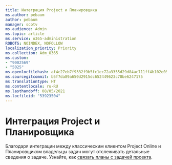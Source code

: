 ```yaml
---
title: Интеграция Project и Планировщика
ms.author: pebaum
author: pebaum
manager: scotv
ms.audience: Admin
ms.topic: article
ms.service: o365-administration
ROBOTS: NOINDEX, NOFOLLOW
localization_priority: Priority
ms.collection: Adm_O365
ms.custom:
- "9002569"
- "5025"
ms.openlocfilehash: af4c27eb7f9332f9b5fc1ec72a3355d29d84ac711ff4b102e0550d413772cf2f
ms.sourcegitcommit: b5f7da89a650d2915dc652449623c78be6247175
ms.translationtype: HT
ms.contentlocale: ru-RU
ms.lasthandoff: 08/05/2021
ms.locfileid: "53923504"
---
```

# <a name="project-and-planner-integration"></a>Интеграция Project и Планировщика

Благодаря интеграции между классическим клиентом Project Online и Планировщиком владельцы задач могут отслеживать детальные сведения о задаче. Узнайте, как [связать планы с задачей проекта](https://www.microsoft.com/microsoft-365/blog/2017/10/30/introducing-new-ways-to-work-in-microsoft-project/).
